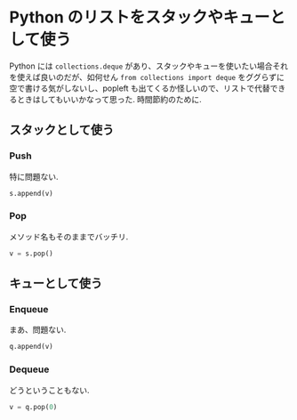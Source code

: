 # Python のリストをスタックやキューとして使う

Python には `collections.deque` があり、スタックやキューを使いたい場合それを使えば良いのだが、如何せん `from collections import deque` をググらずに空で書ける気がしないし、popleft も出てくるか怪しいので、リストで代替できるときはしてもいいかなって思った. 時間節約のために.

## スタックとして使う

### Push

特に問題ない.

```python
s.append(v)
```

### Pop

メソッド名もそのままでバッチリ.

```python
v = s.pop()
```

## キューとして使う

### Enqueue

まあ、問題ない.

```python
q.append(v)
```

### Dequeue

どうということもない.

```python
v = q.pop(0)
```
